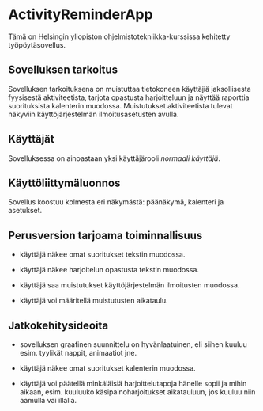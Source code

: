 # ActivityReminderApp

Tämä on Helsingin yliopiston ohjelmistotekniikka-kurssissa kehitetty työpöytäsovellus.

## Sovelluksen tarkoitus

Sovelluksen tarkoituksena on muistuttaa tietokoneen käyttäjiä jaksollisesta fyysisestä aktiviteetista, tarjota opastusta harjoitteluun ja näyttää raporttia suorituksista kalenterin muodossa. Muistutukset aktiviteetista tulevat näkyviin käyttöjärjestelmän ilmoitusasetusten avulla.

## Käyttäjät

Sovelluksessa on ainoastaan yksi käyttäjärooli *normaali käyttäjä*.

## Käyttöliittymäluonnos

Sovellus koostuu kolmesta eri näkymästä: päänäkymä, kalenteri ja asetukset.

## Perusversion tarjoama toiminnallisuus

- käyttäjä näkee omat suoritukset tekstin muodossa. 

- käyttäjä näkee harjoitelun opastusta tekstin muodossa.  

- käyttäjä saa muistutukset käyttöjärjestelmän ilmoitusten muodossa.

- käyttäjä voi määritellä muistutusten aikataulu.


## Jatkokehitysideoita

- sovelluksen graafinen suunnittelu on hyvänlaatuinen, eli siihen kuuluu esim. tyylikät nappit, animaatiot jne.

- käyttäjä näkee omat suoritukset kalenterin muodossa.

- käyttäjä voi päätellä minkäläisiä harjoittelutapoja hänelle sopii ja mihin aikaan, esim. kuuluuko käsipainoharjoitukset aikatauluun, jos kuuluu niin aamulla vai illalla. 
